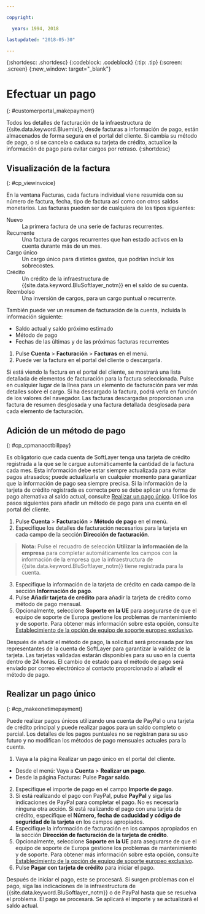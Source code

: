 ```yaml
---

copyright:

  years: 1994, 2018

lastupdated: "2018-05-30"

---
```


{:shortdesc: .shortdesc}
{:codeblock: .codeblock}
{:tip: .tip}
{:screen: .screen}
{:new_window: target="_blank"}


# Efectuar un pago
{: #customerportal_makepayment}

Todos los detalles de facturación de la infraestructura de {{site.data.keyword.Bluemix}}, desde facturas a información de pago, están almacenados de forma segura en el portal del cliente. Si cambia su método de pago, o si se cancela o caduca su tarjeta de crédito, actualice la información de pago para evitar cargos por retraso.
{:shortdesc}

## Visualización de la factura
{: #cp_viewinvoice}

En la ventana Facturas, cada factura individual viene resumida con su número de factura, fecha, tipo de factura así como con otros saldos monetarios. Las facturas pueden ser de cualquiera de los tipos siguientes:

<dl>
<dt>Nuevo</dt>
<dd>La primera factura de una serie de facturas recurrentes.</dd>
<dt>Recurrente</dt>
<dd>Una factura de cargos recurrentes que han estado activos en la cuenta durante más de un mes.</dd>
<dt>Cargo único</dt>
<dd>Un cargo único para distintos gastos, que podrían incluir los sobrecostes.</dd>
<dt>Crédito</dt>
<dd>Un crédito de la infraestructura de {{site.data.keyword.BluSoftlayer_notm}} en el saldo de su cuenta.</dd>
<dt>Reembolso</dt>
<dd>Una inversión de cargos, para un cargo puntual o recurrente.</dd>
</dl>

También puede ver un resumen de facturación de la cuenta, incluida la información siguiente:
  * Saldo actual y saldo próximo estimado
  * Método de pago
  * Fechas de las últimas y de las próximas facturas recurrentes

1. Pulse **Cuenta** > **Facturación** > **Facturas** en el menú.
2. Puede ver la factura en el portal del cliente o descargarla.

Si está viendo la factura en el portal del cliente, se mostrará una lista detallada de elementos de facturación para la factura seleccionada. Pulse en cualquier lugar de la línea para un elemento de facturación para ver más detalles sobre el cargo. Si ha descargado la factura, podrá verla en función de los valores del navegador. Las facturas descargadas proporcionan una factura de resumen desglosada y una factura detallada desglosada para cada elemento de facturación.

## Adición de un método de pago
{: #cp_cpmanacctbillpay}

Es obligatorio que cada cuenta de SoftLayer tenga una tarjeta de crédito registrada a la que se le cargue automáticamente la cantidad de la factura cada mes. Esta información debe estar siempre actualizada para evitar pagos atrasados; puede actualizarla en cualquier momento para garantizar que la información de pago sea siempre precisa. Si la información de la tarjeta de crédito registrada es correcta pero se debe aplicar una forma de pago alternativa al saldo actual, consulte [Realizar un pago único](/docs/customer-portal/cpmanacctbillpay.html#cp_makeonetimepayment). Utilice los pasos siguientes para añadir un método de pago para una cuenta en el portal del cliente.

1. Pulse **Cuenta** > **Facturación** > **Método de pago** en el menú.
2. Especifique los detalles de facturación necesarios para la tarjeta en cada campo de la sección **Dirección de facturación**.
> **Nota:** Pulse el recuadro de selección **Utilizar la información de la empresa** para completar automáticamente los campos con la información de la empresa que la infraestructura de {{site.data.keyword.BluSoftlayer_notm}} tiene registrada para la cuenta.
3. Especifique la información de la tarjeta de crédito en cada campo de la sección **Información de pago**.
4. Pulse **Añadir tarjeta de crédito** para añadir la tarjeta de crédito como método de pago mensual.
5. Opcionalmente, seleccione **Soporte en la UE** para asegurarse de que el equipo de soporte de Europa gestione los problemas de mantenimiento y de soporte.  Para obtener más información sobre esta opción, consulte [Establecimiento de la opción de equipo de soporte europeo exclusivo](/docs/customer-portal/pay-invoice.html#cp_seteusupported).

Después de añadir el método de pago, la solicitud será procesada por los representantes de la cuenta de SoftLayer para garantizar la validez de la tarjeta. Las tarjetas validadas estarán disponibles para su uso en la cuenta dentro de 24 horas. El cambio de estado para el método de pago será enviado por correo electrónico al contacto proporcionado al añadir el método de pago.

## Realizar un pago único
{: #cp_makeonetimepayment}

Puede realizar pagos únicos utilizando una cuenta de PayPal o una tarjeta de crédito principal y puede realizar pagos para un saldo completo o parcial. Los detalles de los pagos puntuales no se registran para su uso futuro y no modifican los métodos de pago mensuales actuales para la cuenta.

1. Vaya a la página Realizar un pago único en el portal del cliente.
 * Desde el menú: Vaya a **Cuenta** > **Realizar un pago**.
 * Desde la página Facturas: Pulse **Pagar saldo**.
2. Especifique el importe de pago en el campo **Importe de pago**.
3. Si está realizando el pago con PayPal, pulse **PayPal** y siga las indicaciones de PayPal para completar el pago. No es necesaria ninguna otra acción. Si está realizando el pago con una tarjeta de crédito, especifique el **Número, fecha de caducidad y código de seguridad de la tarjeta** en los campos apropiados.
4. Especifique la información de facturación en los campos apropiados en la sección **Dirección de facturación de la tarjeta de crédito**.
5. Opcionalmente, seleccione **Soporte en la UE** para asegurarse de que el equipo de soporte de Europa gestione los problemas de mantenimiento y de soporte.  Para obtener más información sobre esta opción, consulte [Establecimiento de la opción de equipo de soporte europeo exclusivo](/docs/customer-portal/pay-invoice.html#cp_seteusupported).
6. Pulse **Pagar con tarjeta de crédito** para iniciar el pago.

Después de iniciar el pago, este se procesará. Si surgen problemas con el pago, siga las indicaciones de la infraestructura de {{site.data.keyword.BluSoftlayer_notm}} o de PayPal hasta que se resuelva el problema. El pago se procesará. Se aplicará el importe y se actualizará el saldo actual.
